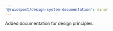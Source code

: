 ```yaml
---
'@swisspost/design-system-documentation': minor
---
```


Added documentation for design principles.
